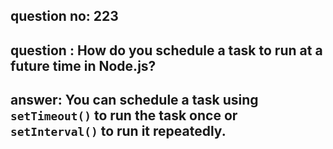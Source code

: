 
      
## question no: 223

## question : How do you schedule a task to run at a future time in Node.js?

## answer: You can schedule a task using `setTimeout()` to run the task once or `setInterval()` to run it repeatedly.
      